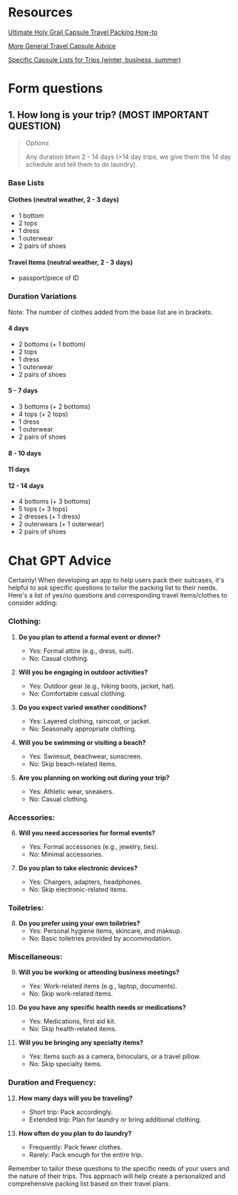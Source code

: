 # Resources
[Ultimate Holy Grail Capsule Travel Packing How-to](https://www.thebellevoyage.com/how-many-outfits-to-pack/)

[More General Travel Capsule Advice](https://www.thebellevoyage.com/travel-capsule-wardrobe/)

[Specific Capsule Lists for Trips (winter, business, summer)](https://blog.tortugabackpacks.com/travel-capsule-wardrobe/)

# Form questions
## 1. How long is your trip? (MOST IMPORTANT QUESTION)
> *Options*
> 
> Any duration btwn 2 - 14 days (>14 day trips, we give them the 14 day schedule and tell them to do laundry).
### Base Lists
#### Clothes (neutral weather, 2 - 3 days)
- 1 bottom
- 2 tops
- 1 dress
- 1 outerwear
- 2 pairs of shoes
#### Travel Items (neutral weather, 2 - 3 days)
- passport/piece of ID
### Duration Variations
Note: The number of clothes added from the base list are in brackets.
#### 4 days
- 2 bottoms (\+ 1 bottom)
- 2 tops
- 1 dress
- 1 outerwear
- 2 pairs of shoes
#### 5 - 7 days
- 3 bottoms (\+ 2 bottoms)
- 4 tops (\+ 2 tops)
- 1 dress
- 1 outerwear
- 2 pairs of shoes
#### 8 - 10 days
#### 11 days
#### 12 - 14 days
- 4 bottoms (\+ 3 bottoms)
- 5 tops (\+ 3 tops)
- 2 dresses (\+ 1 dress)
- 2 outerwears (+ 1 outerwear)
- 2 pairs of shoes

# Chat GPT Advice
Certainly! When developing an app to help users pack their suitcases, it's helpful to ask specific questions to tailor the packing list to their needs. Here's a list of yes/no questions and corresponding travel items/clothes to consider adding:

### Clothing:

1. **Do you plan to attend a formal event or dinner?**
   - Yes: Formal attire (e.g., dress, suit).
   - No: Casual clothing.

2. **Will you be engaging in outdoor activities?**
   - Yes: Outdoor gear (e.g., hiking boots, jacket, hat).
   - No: Comfortable casual clothing.

3. **Do you expect varied weather conditions?**
   - Yes: Layered clothing, raincoat, or jacket.
   - No: Seasonally appropriate clothing.

4. **Will you be swimming or visiting a beach?**
   - Yes: Swimsuit, beachwear, sunscreen.
   - No: Skip beach-related items.

5. **Are you planning on working out during your trip?**
   - Yes: Athletic wear, sneakers.
   - No: Casual clothing.

### Accessories:

6. **Will you need accessories for formal events?**
   - Yes: Formal accessories (e.g., jewelry, ties).
   - No: Minimal accessories.

7. **Do you plan to take electronic devices?**
   - Yes: Chargers, adapters, headphones.
   - No: Skip electronic-related items.

### Toiletries:

8. **Do you prefer using your own toiletries?**
   - Yes: Personal hygiene items, skincare, and makeup.
   - No: Basic toiletries provided by accommodation.

### Miscellaneous:

9. **Will you be working or attending business meetings?**
   - Yes: Work-related items (e.g., laptop, documents).
   - No: Skip work-related items.

10. **Do you have any specific health needs or medications?**
    - Yes: Medications, first aid kit.
    - No: Skip health-related items.

11. **Will you be bringing any specialty items?**
    - Yes: Items such as a camera, binoculars, or a travel pillow.
    - No: Skip specialty items.

### Duration and Frequency:

12. **How many days will you be traveling?**
    - Short trip: Pack accordingly.
    - Extended trip: Plan for laundry or bring additional clothing.

13. **How often do you plan to do laundry?**
    - Frequently: Pack fewer clothes.
    - Rarely: Pack enough for the entire trip.

Remember to tailor these questions to the specific needs of your users and the nature of their trips. This approach will help create a personalized and comprehensive packing list based on their travel plans.
